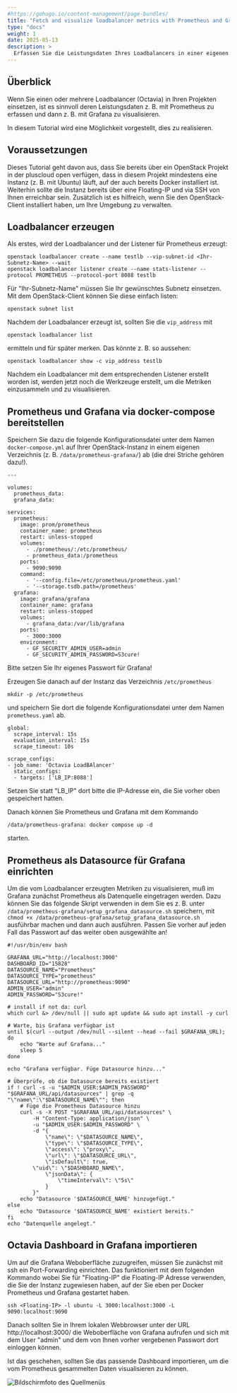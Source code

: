 ```yaml
---
#https://gohugo.io/content-management/page-bundles/
title: "Fetch and visualize loadbalancer metrics with Prometheus and Grafana"
type: "docs"
weight: 1
date: 2025-05-13
description: >
  Erfassen Sie die Leistungsdaten Ihres Loadbalancers in einer eigenen Prometheus-Instanz
---
```


## Überblick

Wenn Sie einen oder mehrere Loadbalancer (Octavia) in Ihren Projekten einsetzen, ist es sinnvoll deren Leistungsdaten z. B. mit Prometheus zu erfassen und dann z. B. mit Grafana zu visualisieren.

In diesem Tutorial wird eine Möglichkeit vorgestellt, dies zu realisieren.

## Voraussetzungen

Dieses Tutorial geht davon aus, dass Sie bereits über ein OpenStack Projekt in der pluscloud open verfügen, dass in diesem Projekt mindestens eine Instanz (z. B. mit Ubuntu) läuft, auf der auch bereits Docker installiert ist. Weiterhin sollte die Instanz bereits über eine Floating-IP und via SSH von Ihnen erreichbar sein. Zusätzlich ist es hilfreich, wenn Sie den OpenStack-Client installiert haben, um Ihre Umgebung zu verwalten.

## Loadbalancer erzeugen

Als erstes, wird der Loadbalancer und der Listener für Prometheus erzeugt:

    openstack loadbalancer create --name testlb --vip-subnet-id <Ihr-Subnetz-Name> --wait
    openstack loadbalancer listener create --name stats-listener --protocol PROMETHEUS --protocol-port 8088 testlb

Für "Ihr-Subnetz-Name" müssen Sie Ihr gewünschtes Subnetz einsetzen. Mit dem OpenStack-Client können Sie diese einfach listen:

    openstack subnet list

Nachdem der Loadbalancer erzeugt ist, sollten Sie die `vip_address` mit

    openstack loadbalancer list

ermitteln und für später merken. Das könnte z. B. so aussehen:

    openstack loadbalancer show -c vip_address testlb

Nachdem ein Loadbalancer mit dem entsprechenden Listener erstellt worden ist, werden jetzt noch die Werkzeuge erstellt, um die Metriken einzusammeln und zu visualisieren.

## Prometheus und Grafana via docker-compose bereitstellen

Speichern Sie dazu die folgende Konfigurationsdatei unter dem Namen `docker-compose.yml` auf Ihrer OpenStack-Instanz in einem eigenen Verzeichnis (z. B. `/data/prometheus-grafana/`) ab (die drei Striche gehören dazu!). 

    ---
     
    volumes:
      prometheus_data:
      grafana_data:
    
    services:
      prometheus:
        image: prom/prometheus
        container_name: prometheus
        restart: unless-stopped
        volumes:
          - ./prometheus/:/etc/prometheus/
          - prometheus_data:/prometheus
        ports:
          - 9090:9090
        command:
          - '--config.file=/etc/prometheus/prometheus.yaml'
          - '--storage.tsdb.path=/prometheus'
      grafana:
        image: grafana/grafana
        container_name: grafana
        restart: unless-stopped
        volumes:
          - grafana_data:/var/lib/grafana
        ports:
          - 3000:3000
        environment:
          - GF_SECURITY_ADMIN_USER=admin
          - GF_SECURITY_ADMIN_PASSWORD=S3cure!

Bitte setzen Sie Ihr eigenes Passwort für Grafana!

Erzeugen Sie danach auf der Instanz das Verzeichnis `/etc/prometheus`

    mkdir -p /etc/prometheus

und speichern Sie dort die folgende Konfigurationsdatei unter dem Namen `prometheus.yaml` ab.

    global:
      scrape_interval: 15s
      evaluation_interval: 15s
      scrape_timeout: 10s 

    scrape_configs:
    - job_name: 'Octavia LoadBAlancer'
      static_configs:
      - targets: ['LB_IP:8088']


Setzen Sie statt "LB_IP" dort bitte die IP-Adresse ein, die Sie vorher oben gespeichert hatten.

Danach können Sie Prometheus und Grafana mit dem Kommando

    /data/prometheus-grafana: docker compose up -d

starten. 

## Prometheus als Datasource für Grafana einrichten

Um die vom Loadbalancer erzeugten Metriken zu visualisieren, muß im Grafana zunächst Prometheus als Datenquelle eingetragen werden. Dazu können Sie das folgende Skript verwenden in dem Sie es z. B. unter `/data/prometheus-grafana/setup_grafana_datasource.sh` speichern, mit `chmod +x /data/prometheus-grafana/setup_grafana_datasource.sh` ausführbar machen und dann auch ausführen. Passen Sie vorher auf jeden Fall das Passwort auf das weiter oben ausgewählte an!

    #!/usr/bin/env bash
    
    GRAFANA_URL="http://localhost:3000"
    DASHBOARD_ID="15828"
    DATASOURCE_NAME="Prometheus"
    DATASOURCE_TYPE="prometheus"
    DATASOURCE_URL="http://prometheus:9090"
    ADMIN_USER="admin"
    ADMIN_PASSWORD="S3cure!"

    # install if not da: curl
    which curl &> /dev/null || sudo apt update && sudo apt install -y curl

    # Warte, bis Grafana verfügbar ist
    until $(curl --output /dev/null --silent --head --fail $GRAFANA_URL); do
        echo "Warte auf Grafana..."
        sleep 5
    done

    echo "Grafana verfügbar. Füge Datasource hinzu..."

    # Überprüfe, ob die Datasource bereits existiert
    if ! curl -s -u "$ADMIN_USER:$ADMIN_PASSWORD" "$GRAFANA_URL/api/datasources" | grep -q "\"name\":\"$DATASOURCE_NAME\""; then
        # Füge die Prometheus Datasource hinzu
        curl -s -X POST "$GRAFANA_URL/api/datasources" \
            -H "Content-Type: application/json" \
            -u "$ADMIN_USER:$ADMIN_PASSWORD" \
            -d "{
                \"name\": \"$DATASOURCE_NAME\",
                \"type\": \"$DATASOURCE_TYPE\",
                \"access\": \"proxy\",
                \"url\": \"$DATASOURCE_URL\",
                \"isDefault\": true,
	        \"uid\": \"$DASHBOARD_NAME\",
                \"jsonData\": {
                    \"timeInterval\": \"5s\"
                }
            }"
        echo "Datasource '$DATASOURCE_NAME' hinzugefügt."
    else
        echo "Datasource '$DATASOURCE_NAME' existiert bereits."
    fi
    echo "Datenquelle angelegt."


## Octavia Dashboard in Grafana importieren

Um auf die Grafana Weboberfläche zuzugreifen, müssen Sie zunächst mit ssh ein Port-Forwarding einrichten. Das funktioniert mit dem folgenden Kommando wobei Sie für "Floating-IP" die Floating-IP Adresse verwenden, die Sie der Instanz zugewiesen haben, auf der Sie eben per Docker Prometheus und Grafana gestartet haben.

    ssh <Floating-IP> -l ubuntu -L 3000:localhost:3000 -L 9090:localhost:9090

Danach sollten Sie in Ihrem lokalen Webbrowser unter der URL http://localhost:3000/ die Weboberfläche von Grafana aufrufen und sich mit dem User "admin" und dem von Ihnen vorher vergebenen Passwort dort einloggen können.

Ist das geschehen, sollten Sie das passende Dashboard importieren, um die vom Prometheus gesammelten Daten visualisieren zu können.

![Bildschirmfoto des Quellmenüs](./2023-04-24_16-19.png)

